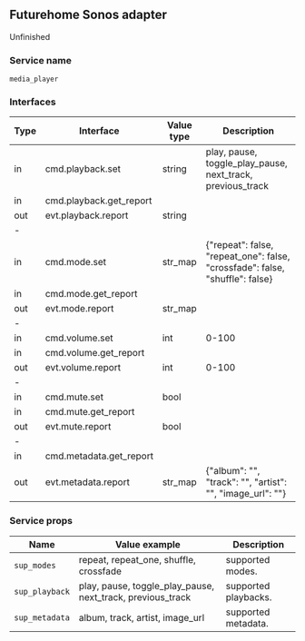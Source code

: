 ## Futurehome Sonos adapter
Unfinished

### Service name
`media_player`
### Interfaces
Type        | Interface                 | Value type        | Description
------------|---------------------------|-------------------|-------
in          | cmd.playback.set          | string            | play, pause, toggle_play_pause, next_track, previous_track
in          | cmd.playback.get_report   |                   |
out         | evt.playback.report       | string            |
-|||
in          | cmd.mode.set              | str_map           | {"repeat": false, "repeat_one": false, "crossfade": false, "shuffle": false}
in          | cmd.mode.get_report       |                   | 
out         | evt.mode.report           | str_map           |
-|||
in          | cmd.volume.set            | int               | 0-100
in          | cmd.volume.get_report     |                   |
out         | evt.volume.report         | int               | 0-100
-|||
in          | cmd.mute.set              | bool              |
in          | cmd.mute.get_report       |                   |
out         | evt.mute.report           | bool              |
-|||
in          | cmd.metadata.get_report   |                   | 
out         | evt.metadata.report       | str_map           | {"album": "", "track": "", "artist": "", "image_url": ""}

### Service props
Name           | Value example                                                      | Description
---------------|--------------------------------------------------------------------|-------
`sup_modes`    | repeat, repeat_one, shuffle, crossfade                             | supported modes. 
`sup_playback` | play, pause, toggle_play_pause, next_track, previous_track         | supported playbacks.
`sup_metadata` | album, track, artist, image_url                                    | supported metadata. 
